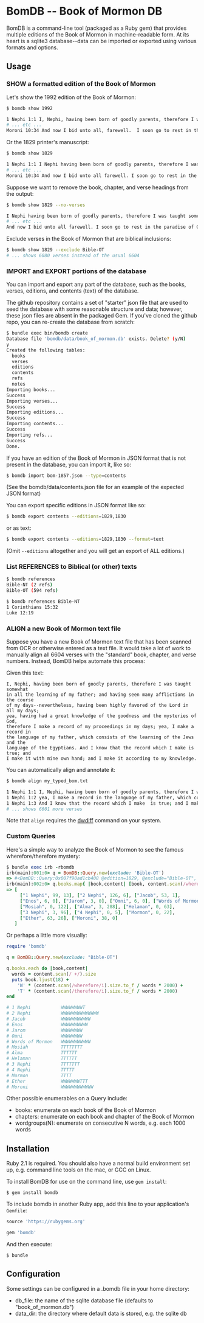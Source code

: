 # BomDB -- Book of Mormon DB

BomDB is a command-line tool (packaged as a Ruby gem) that provides multiple editions of the Book of Mormon in machine-readable form. At its heart is a sqlite3 database--data can be imported or exported using various formats and options.

## Usage

### SHOW a formatted edition of the Book of Mormon
Let's show the 1992 edition of the Book of Mormon:

```bash
$ bomdb show 1992

1 Nephi 1:1 I, Nephi, having been born of goodly parents, therefore I was taught somewhat in all the learning of my father...
# ... etc ...
Moroni 10:34 And now I bid unto all, farewell.  I soon go to rest in the paradise of God...
```

Or the 1829 printer's manuscript:

```bash
$ bomdb show 1829

1 Nephi 1:1 I Nephi having been born of goodly parents, therefore I was taught somewhat in all the learning of my father...
# ... etc ...
Moroni 10:34 And now I bid unto all farewell. I soon go to rest in the paradise of God...
```
Suppose we want to remove the book, chapter, and verse headings from the output:

```bash
$ bomdb show 1829 --no-verses

I Nephi having been born of goodly parents, therefore I was taught somewhat in all the learning of my father...
# ... etc ...
And now I bid unto all farewell. I soon go to rest in the paradise of God...
```

Exclude verses in the Book of Mormon that are biblical inclusions:

```bash
$ bomdb show 1829 --exclude Bible-OT
# ... shows 6080 verses instead of the usual 6604
```


### IMPORT and EXPORT portions of the database

You can import and export any part of the database, such as the books, verses, editions, and contents (text) of the database.

The github repository contains a set of "starter" json file that are used to seed the database with some reasonable structure and data; however, these json files are absent in the packaged Gem. If you've cloned the github repo, you can re-create the database from scratch:

```bash
$ bundle exec bin/bomdb create
Database file 'bomdb/data/book_of_mormon.db' exists. Delete? (y/N)
y
Created the following tables:
  books
  verses
  editions
  contents
  refs
  notes
Importing books...
Success
Importing verses...
Success
Importing editions...
Success
Importing contents...
Success
Importing refs...
Success
Done.
```

If you have an edition of the Book of Mormon in JSON format that is not present in the database, you can import it, like so:

```bash
$ bomdb import bom-1857.json --type=contents
```

(See the bomdb/data/contents.json file for an example of the expected JSON format)

You can export specific editions in JSON format like so:

```bash
$ bomdb export contents --editions=1829,1830
```

or as text:

```bash
$ bomdb export contents --editions=1829,1830 --format=text
```

(Omit `--editions` altogether and you will get an export of ALL editions.)


### List REFERENCES to Biblical (or other) texts

```bash
$ bomdb references
Bible-NT (2 refs)
Bible-OT (594 refs)
```

```bash
$ bomdb references Bible-NT
1 Corinthians 15:32
Luke 12:19
```


### ALIGN a new Book of Mormon text file

Suppose you have a new Book of Mormon text file that has been scanned from OCR or otherwise entered as a text file. It would take a lot of work to manually align all 6604 verses with the "standard" book, chapter, and verse numbers. Instead, BomDB helps automate this process:

Given this text:

```
I, Nephi, having been born of goodly parents, therefore I was taught somewhat
in all the learning of my father; and having seen many afflictions in the course
of my days--nevertheless, having been highly favored of the Lord in all my days;
yea, having had a great knowledge of the goodness and the mysteries of God,
therefore I make a record of my proceedings in my days; yea, I make a record in
the language of my father, which consists of the learning of the Jews and the
language of the Egyptians. And I know that the record which I make is true; and
I make it with mine own hand; and I make it according to my knowledge.
```

You can automatically align and annotate it:

```bash
$ bomdb align my_typed_bom.txt

1 Nephi 1:1 I, Nephi, having been born of goodly parents, therefore I was taught somewhat in all the learning of my father; and having seen many afflictions in the course of my days--nevertheless, having been highly favored of the Lord in all my days; yea, having had a great knowledge of the goodness and the mysteries of God, therefore I make a record of my proceedings in my days;
1 Nephi 1:2 yea, I make a record in the language of my father, which consists of the learning of the Jews and the language of the Egyptians. 
1 Nephi 1:3 And I know that the record which I make  is true; and I make it with mine own hand; and I make it according to my knowledge. 
# ... shows 6601 more verses
```

Note that `align` requires the [dwdiff](http://linux.die.net/man/1/dwdiff) command on your system.

### Custom Queries

Here's a simple way to analyze the Book of Mormon to see the famous wherefore/therefore mystery:

```ruby
$ bundle exec irb -rbomdb
irb(main):001:0> q = BomDB::Query.new(exclude: 'Bible-OT')
=> #<BomDB::Query:0x007f90ad1cb408 @edition=1829, @exclude="Bible-OT", @headings=false>
irb(main):002:0> q.books.map{ |book,content| [book, content.scan(/wherefore/i).size, content.scan(/therefore/i).size] }
=> [
     ["1 Nephi", 99, 13], ["2 Nephi", 126, 6], ["Jacob", 53, 1],
     ["Enos", 6, 0], ["Jarom", 3, 0], ["Omni", 6, 0], ["Words of Mormon", 5, 0],
     ["Mosiah", 0, 122], ["Alma", 3, 288], ["Helaman", 0, 63],
     ["3 Nephi", 3, 96], ["4 Nephi", 0, 5], ["Mormon", 0, 22],
     ["Ether", 63, 26], ["Moroni", 38, 0]
   ]
```

Or perhaps a little more visually:
```ruby
require 'bomdb'

q = BomDB::Query.new(exclude: "Bible-OT")

q.books.each do |book,content|
  words = content.scan(/ +/).size
  puts book.ljust(18) +
    'W' * (content.scan(/wherefore/i).size.to_f / words * 2000) +
    'T' * (content.scan(/therefore/i).size.to_f / words * 2000)
end

# 1 Nephi           WWWWWWWWT
# 2 Nephi           WWWWWWWWWWWWWW
# Jacob             WWWWWWWWWWW
# Enos              WWWWWWWWWW
# Jarom             WWWWWWWW
# Omni              WWWWWWWW
# Words of Mormon   WWWWWWWWWWW
# Mosiah            TTTTTTTT
# Alma              TTTTTT
# Helaman           TTTTTT
# 3 Nephi           TTTTTTT
# 4 Nephi           TTTTT
# Mormon            TTTT
# Ether             WWWWWWWTTT
# Moroni            WWWWWWWWWWWW
```

Other possible enumerables on a Query include:

- books: enumerate on each book of the Book of Mormon
- chapters: enumerate on each book and chapter of the Book of Mormon
- wordgroups(N): enumerate on consecutive N words, e.g. each 1000 words

## Installation

Ruby 2.1 is required. You should also have a normal build environment set up, e.g. command line tools on the mac, or GCC on Linux.

To install BomDB for use on the command line, use `gem install`:

    $ gem install bomdb

To include bomdb in another Ruby app, add this line to your application's `Gemfile`:

```ruby
source 'https://rubygems.org'

gem 'bomdb'
```

And then execute:

    $ bundle

## Configuration

Some settings can be configured in a .bomdb file in your home directory:

- db_file: the name of the sqlite database file (defaults to "book_of_mormon.db")
- data_dir: the directory where default data is stored, e.g. the sqlite db
